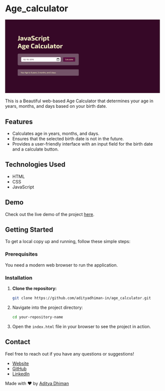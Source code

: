 # Age_calculator

![[Preview]](ageCalc.png)

This is a Beautiful web-based Age Calculator that determines your age in years, months, and days based on your birth date.

## Features

- Calculates age in years, months, and days.
- Ensures that the selected birth date is not in the future.
- Provides a user-friendly interface with an input field for the birth date and a calculate button.

## Technologies Used

- HTML
- CSS
- JavaScript

## Demo

Check out the live demo of the project [here](https://adityadhiman-in.github.io/age-calculator/).

## Getting Started

To get a local copy up and running, follow these simple steps:

### Prerequisites

You need a modern web browser to run the application.

### Installation

1. **Clone the repository:**

   ```bash
   git clone https://github.com/adityadhiman-in/age_calculator.git
   ```

2. Navigate into the project directory:

   ```bash
   cd your-repository-name
   ```

3. Open the `index.html` file in your browser to see the project in action.

## Contact

Feel free to reach out if you have any questions or suggestions!

- [Website](https://adityadhiman.in)
- [GitHub](https://github.com/adityadhiman-in)
- [LinkedIn](https://www.linkedin.com/in/adityadhiman-in)

Made with ❤️ by [Aditya Dhiman](https://adityadhiman.in)
